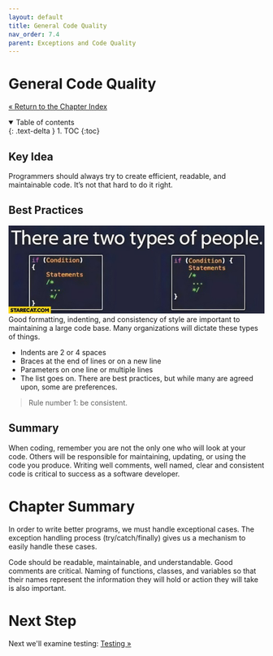 ```yaml
---
layout: default
title: General Code Quality
nav_order: 7.4
parent: Exceptions and Code Quality
---
```


# General Code Quality
[&laquo; Return to the Chapter Index](index.md)

<details open markdown="block">
  <summary>
    Table of contents
  </summary>
  {: .text-delta }
1. TOC
{:toc}
</details>

## Key Idea
Programmers should always try to create efficient, readable, and maintainable code.  It’s not that hard to do it right.

## Best Practices
![](../../assets/images/general_code_1.jpg)
Good formatting, indenting, and consistency of style are important to maintaining a large code base.  Many organizations will dictate these types of things.

* Indents are 2 or 4 spaces
* Braces at the end of lines or on a new line
* Parameters on one line or multiple lines
* The list goes on.  There are best practices, but while many are agreed upon, some are preferences.  

> Rule number 1: be consistent.

## Summary
When coding, remember you are not the only one who will look at your code.  Others will be responsible for maintaining, updating, or using the code you produce.  Writing well comments, well named, clear and consistent code is critical to success as a software developer.  
# Chapter Summary
In order to write better programs, we must handle exceptional cases.  The exception handling process (try/catch/finally) gives us a mechanism to easily handle these cases.  

Code should be readable, maintainable, and understandable.  Good comments are critical. Naming of functions, classes, and variables so that their names represent the information they will hold or action they will take is also important.
# Next Step

Next we'll examine testing: [Testing &raquo;](../8-testing/index.md)